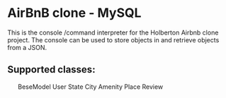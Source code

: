 <h1>AirBnB clone - MySQL</h1>
<p>This is the console /command interpreter for the Holberton Airbnb clone project. The console can be used to store objects in and retrieve objects from a JSON.</p>
<h2>Supported classes:</h2>
<ul><l1>BeseModel</l1>
<l2>User</l2>
<l3>State</l3>
<l4>City</l4>
<l5>Amenity</l5>
<l6>Place</l6>
<l7>Review</l7></ul>

